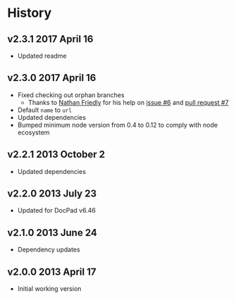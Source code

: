 # History

## v2.3.1 2017 April 16
- Updated readme

## v2.3.0 2017 April 16
- Fixed checking out orphan branches
  - Thanks to [Nathan Friedly](https://github.com/nfriedly) for his help on [issue #6](https://github.comdocpad/docpad-plugin-repocloner/issues/6) and [pull request #7](https://github.comdocpad/docpad-plugin-repocloner/pull/7)
- Default `name` to `url`
- Updated dependencies
- Bumped minimum node version from 0.4 to 0.12 to comply with node ecosystem

## v2.2.1 2013 October 2
- Updated dependencies

## v2.2.0 2013 July 23
- Updated for DocPad v6.46

## v2.1.0 2013 June 24
- Dependency updates

## v2.0.0 2013 April 17
- Initial working version
